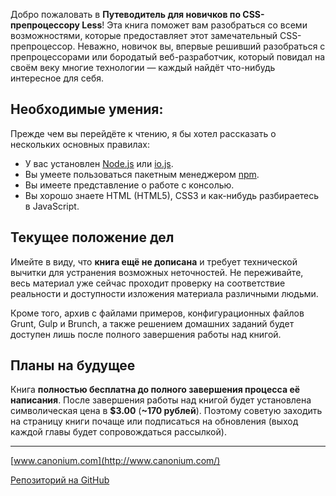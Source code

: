 Добро пожаловать в **Путеводитель для новичков по CSS-препроцессору Less**!
Эта книга поможет вам разобраться со всеми возможностями, которые
предоставляет этот замечательный CSS-препроцессор. Неважно, новичок вы,
впервые решивший разобраться с препроцессорами или бородатый веб-разработчик,
который повидал на своём веку многие технологии — каждый найдёт что-нибудь
интересное для себя.




## Необходимые умения:

Прежде чем вы перейдёте к чтению, я бы хотел рассказать о нескольких основных
правилах:

 * У вас установлен [Node.js](https://nodejs.org/) или [io.js](https://iojs.org/en/index.html).
 * Вы умеете пользоваться пакетным менеджером [npm](https://www.npmjs.com/).
 * Вы имеете представление о работе с консолью.
 * Вы хорошо знаете HTML (HTML5), CSS3 и как-нибудь разбираетесь в JavaScript.




## Текущее положение дел

Имейте в виду, что **книга ещё не дописана** и требует технической вычитки для
устранения возможных неточностей. Не переживайте, весь материал уже сейчас
проходит проверку на соответствие реальности и доступности изложения материала
различными людьми.

Кроме того, архив с файлами примеров, конфигурационных файлов Grunt, Gulp и
Brunch, а также решением домашних заданий будет доступен лишь после полного
завершения работы над книгой.




## Планы на будущее

Книга **полностью бесплатна до полного завершения процесса её написания**.
После завершения работы над книгой будет установлена символическая цена в
**$3.00** (**~170 рублей**). Поэтому советую заходить на страницу книги почаще
или подписаться на обновления (выход каждой главы будет сопровождаться
рассылкой).


---

[www.canonium.com](http://www.canonium.com/)

[Репозиторий на GitHub](https://github.com/mrmlnc/less-guidebook-for-beginners)
